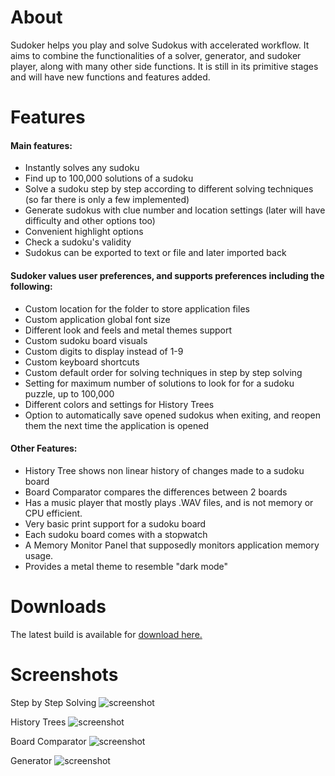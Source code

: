 # About
Sudoker helps you play and solve Sudokus with accelerated workflow.
It aims to combine the functionalities of a solver, generator, and sudoker player, along with many other side functions.
It is still in its primitive stages and will have new functions and features added.

# Features

#### Main features:
  - Instantly solves any sudoku
  - Find up to 100,000 solutions of a sudoku
  - Solve a sudoku step by step according to different solving techniques (so far there is only a few implemented)
  - Generate sudokus with clue number and location settings (later will have difficulty and other options too)
  - Convenient highlight options
  - Check a sudoku's validity
  - Sudokus can be exported to text or file and later imported back

#### Sudoker values user preferences, and supports preferences including the following:
  - Custom location for the folder to store application files
  - Custom application global font size
  - Different look and feels and metal themes support
  - Custom sudoku board visuals
  - Custom digits to display instead of 1-9
  - Custom keyboard shortcuts
  - Custom default order for solving techniques in step by step solving 
  - Setting for maximum number of solutions to look for for a sudoku puzzle, up to 100,000
  - Different colors and settings for History Trees
  - Option to automatically save opened sudokus when exiting, and reopen them the next time the application is opened

#### Other Features:
  - History Tree shows non linear history of changes made to a sudoku board
  - Board Comparator compares the differences between 2 boards
  - Has a music player that mostly plays .WAV files, and is not memory or CPU efficient.
  - Very basic print support for a sudoku board
  - Each sudoku board comes with a stopwatch
  - A Memory Monitor Panel that supposedly monitors application memory usage.
  - Provides a metal theme to resemble "dark mode"
 
# Downloads
The latest build is available for [download here.](https://github.com/Shayna003/sudoker/releases/latest)

# Screenshots

Step by Step Solving
![screenshot](https://user-images.githubusercontent.com/79242907/120547776-23989100-c424-11eb-818f-e9591b37f131.png)

History Trees
![screenshot](https://user-images.githubusercontent.com/79242907/120548418-e7b1fb80-c424-11eb-8e93-7eae37ebcb20.png)

Board Comparator
![screenshot](https://user-images.githubusercontent.com/79242907/120548426-e97bbf00-c424-11eb-8291-0e281ea26c88.png)

Generator
![screenshot](https://user-images.githubusercontent.com/79242907/120548819-6149e980-c425-11eb-98e6-108324a0788f.png)



